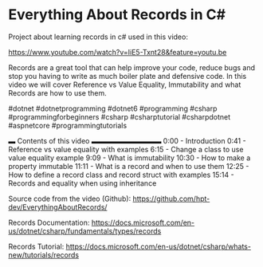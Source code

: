 # Everything About Records in C#

Project about learning records in c# used in this video:

https://www.youtube.com/watch?v=IiE5-Txnt28&feature=youtu.be

Records are a great tool that can help improve your code, reduce bugs and stop you having to write as much boiler plate and defensive code. In this video we will cover Reference vs Value Equality, Immutability and what Records are how to use them. 

 #dotnet #dotnetprogramming #dotnet6 #programming #csharp #programmingforbeginners #csharp #csharptutorial  #csharpdotnet #aspnetcore #programmingtutorials 

▬ Contents of this video  ▬▬▬▬▬▬▬▬▬▬
0:00 - Introduction
0:41 - Reference vs value equality with examples
6:15 - Change a class to use value equality example
9:09 - What is immutability
10:30 - How to make a property immutable
11:11 - What is a record and when to use them
12:25 - How to define a record class and record struct with examples
15:14 - Records and equality when using inheritance

Source code from the video (Github):
https://github.com/hpt-dev/EverythingAboutRecords/

Records Documentation:
https://docs.microsoft.com/en-us/dotnet/csharp/fundamentals/types/records

Records Tutorial:
https://docs.microsoft.com/en-us/dotnet/csharp/whats-new/tutorials/records
